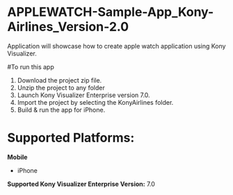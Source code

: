 # APPLEWATCH-Sample-App_Kony-Airlines_Version-2.0

Application will showcase how to create apple watch application using Kony Visualizer.

#To run this app

1. Download the project zip file.
2. Unzip the project to any folder
3. Launch Kony Visualizer Enterprise version 7.0.
4. Import the project by selecting the KonyAirlines folder.
5. Build & run the app for iPhone.

# Supported Platforms:
**Mobile**
 * iPhone 

**Supported Kony Visualizer Enterprise Version:** 7.0
